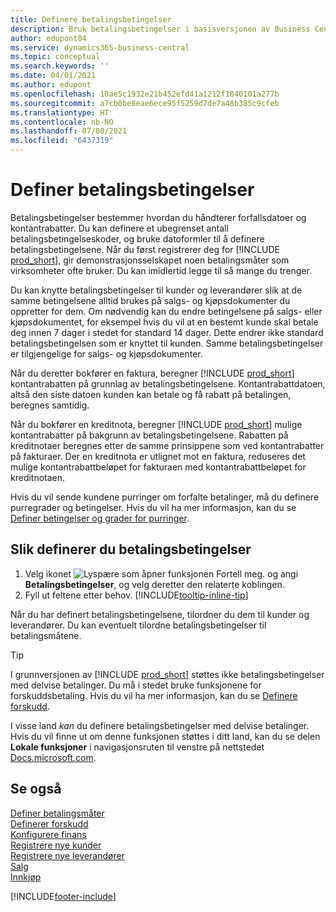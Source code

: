 ```yaml
---
title: Definere betalingsbetingelser
description: Bruk betalingsbetingelser i basisversjonen av Business Central til å håndtere forfallsdatoer og kontantrabatter.
author: edupont04
ms.service: dynamics365-business-central
ms.topic: conceptual
ms.search.keywords: ''
ms.date: 04/01/2021
ms.author: edupont
ms.openlocfilehash: 10ae5c1932e21b452efd41a1212f1840101a277b
ms.sourcegitcommit: a7cb0be8eae6ece95f5259d7de7a48b385c9cfeb
ms.translationtype: HT
ms.contentlocale: nb-NO
ms.lasthandoff: 07/08/2021
ms.locfileid: "6437319"
---
```

# <a name="set-up-payment-terms"></a>Definer betalingsbetingelser

Betalingsbetingelser bestemmer hvordan du håndterer forfallsdatoer og kontantrabatter. Du kan definere et ubegrenset antall betalingsbetingelseskoder, og bruke datoformler til å definere betalingsbetingelsene. Når du først registrerer deg for [!INCLUDE [prod_short](includes/prod_short.md)], gir demonstrasjonsselskapet noen betalingsmåter som virksomheter ofte bruker. Du kan imidlertid legge til så mange du trenger.  

Du kan knytte betalingsbetingelser til kunder og leverandører slik at de samme betingelsene alltid brukes på salgs- og kjøpsdokumenter du oppretter for dem. Om nødvendig kan du endre betingelsene på salgs- eller kjøpsdokumentet, for eksempel hvis du vil at en bestemt kunde skal betale deg innen 7 dager i stedet for standard 14 dager. Dette endrer ikke standard betalingsbetingelsen som er knyttet til kunden. Samme betalingsbetingelser er tilgjengelige for salgs- og kjøpsdokumenter.

Når du deretter bokfører en faktura, beregner [!INCLUDE [prod_short](includes/prod_short.md)] kontantrabatten på grunnlag av betalingsbetingelsene. Kontantrabattdatoen, altså den siste datoen kunden kan betale og få rabatt på betalingen, beregnes samtidig.  

Når du bokfører en kreditnota, beregner [!INCLUDE [prod_short](includes/prod_short.md)] mulige kontantrabatter på bakgrunn av betalingsbetingelsene. Rabatten på kreditnotaer beregnes etter de samme prinsippene som ved kontantrabatter på fakturaer. Der en kreditnota er utlignet mot en faktura, reduseres det mulige kontantrabattbeløpet for fakturaen med kontantrabattbeløpet for kreditnotaen.  

Hvis du vil sende kundene purringer om forfalte betalinger, må du definere purregrader og betingelser. Hvis du vil ha mer informasjon, kan du se [Definer betingelser og grader for purringer](finance-setup-reminders.md).  

## <a name="to-set-up-payment-terms"></a>Slik definerer du betalingsbetingelser

1. Velg ikonet ![Lyspære som åpner funksjonen Fortell meg.](media/ui-search/search_small.png "Fortell hva du vil gjøre") og angi **Betalingsbetingelser**, og velg deretter den relaterte koblingen.  
2. Fyll ut feltene etter behov. [!INCLUDE[tooltip-inline-tip](includes/tooltip-inline-tip_md.md)]  

Når du har definert betalingsbetingelsene, tilordner du dem til kunder og leverandører. Du kan eventuelt tilordne betalingsbetingelser til betalingsmåtene.  

> [!TIP]
> I grunnversjonen av [!INCLUDE [prod_short](includes/prod_short.md)] støttes ikke betalingsbetingelser med delvise betalinger. Du må i stedet bruke funksjonene for forskuddsbetaling. Hvis du vil ha mer informasjon, kan du se [Definere forskudd](finance-set-up-prepayments.md).
>
> I visse land *kan* du definere betalingsbetingelser med delvise betalinger. Hvis du vil finne ut om denne funksjonen støttes i ditt land, kan du se delen **Lokale funksjoner** i navigasjonsruten til venstre på nettstedet [Docs.microsoft.com](about-localization.md).

## <a name="see-also"></a>Se også

[Definer betalingsmåter](finance-payment-methods.md)  
[Definerer forskudd](finance-set-up-prepayments.md)  
[Konfigurere finans](finance-setup-finance.md)  
[Registrere nye kunder](sales-how-register-new-customers.md)  
[Registrere nye leverandører](purchasing-how-register-new-vendors.md)  
[Salg](sales-manage-sales.md)  
[Innkjøp](purchasing-manage-purchasing.md)  


[!INCLUDE[footer-include](includes/footer-banner.md)]